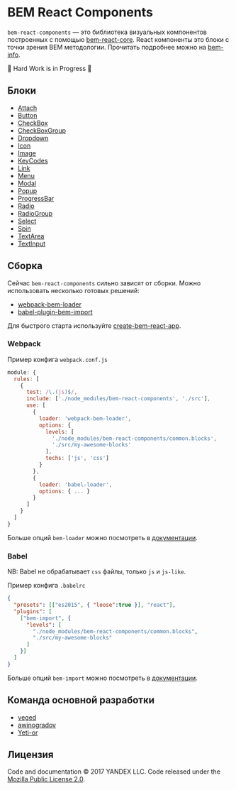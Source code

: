 # BEM React Components

`bem-react-components` — это библиотека визуальных компонентов построенных с помощью [bem-react-core].
React компоненты это блоки с точки зрения BEM методологии. Прочитать подробнее можно на [bem-info].

:construction: Hard Work is in Progress :construction:

## Блоки

* [Attach](common.blocks/Attach/)
* [Button](common.blocks/Button)
* [CheckBox](common.blocks/CheckBox)
* [CheckBoxGroup](common.blocks/CheckBoxGroup)
* [Dropdown](common.blocks/Dropdown)
* [Icon](common.blocks/Icon)
* [Image](common.blocks/Image)
* [KeyCodes](common.blocks/KeyCodes)
* [Link](common.blocks/Link)
* [Menu](common.blocks/Menu)
* [Modal](common.blocks/Modal)
* [Popup](common.blocks/Popup)
* [ProgressBar](common.blocks/ProgressBar)
* [Radio](common.blocks/Radio)
* [RadioGroup](common.blocks/RadioGroup)
* [Select](common.blocks/Select)
* [Spin](common.blocks/Spin)
* [TextArea](common.blocks/TextArea)
* [TextInput](common.blocks/TextInput)

## Сборка

Сейчас `bem-react-components` сильно зависят от сборки.
Можно использовать несколько готовых решений:

* [webpack-bem-loader]
* [babel-plugin-bem-import]


Для быстрого старта используйте [create-bem-react-app].

### Webpack

Пример конфига `webpack.conf.js`

```js
module: {
  rules: [
    {
      test: /\.(js)$/,
      include: ['./node_modules/bem-react-components', './src'],
      use: [
        {
          loader: 'webpack-bem-loader',
          options: {
            levels: [
              './node_modules/bem-react-components/common.blocks',
              './src/my-awesome-blocks'
            ],
            techs: ['js', 'css']
          }
        },
        {
          loader: 'babel-loader',
          options: { ... }
        }
      ]
    }
  ]
}
```

Больше опций `bem-loader` можно посмотреть в [документации](https://github.com/bem/webpack-bem-loader#options).

### Babel

NB: Babel не обрабатывает `css` файлы, только `js` и `js-like`.

Пример конфига `.babelrc`

```json
{
  "presets": [["es2015", { "loose":true }], "react"],
  "plugins": [
    ["bem-import", {
      "levels": [
        "./node_modules/bem-react-components/common.blocks",
        "./src/my-awesome-blocks"
      ]
    }]
  ]
}
```

Больше опций `bem-import` можно посмотреть в [документации](https://github.com/bem/babel-plugin-bem-import#options).

## Команда основной разработки

* [veged](https://github.com/veged)
* [awinogradov](https://github.com/awinogradov)
* [Yeti-or](https://github.com/Yeti-or)

## Лицензия

Code and documentation © 2017 YANDEX LLC. Code released under the [Mozilla Public License 2.0](LICENSE.txt).

[bem-react-core]: https://github.com/bem/bem-react-core
[bem-info]: https://bem.info
[webpack-bem-loader]: https://github.com/bem/webpack-bem-loader
[babel-plugin-bem-import]: https://github.com/bem/babel-plugin-bem-import
[create-bem-react-app]: https://github.com/bem/create-bem-react-app

